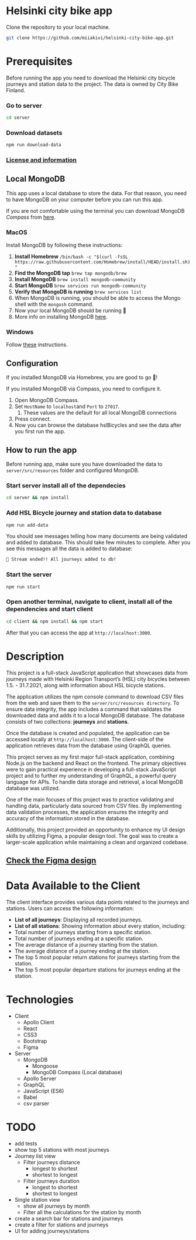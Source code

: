 # Helsinki city bike app

Clone the repository to your local machine.

```bash
git clone https://github.com/miiakivi/helsinki-city-bike-app.git
```

# Prerequisites
Before running the app you need to download the Helsinki city bicycle journeys and station data to the project. The data is owned by City Bike Finland.

### Go to server

```bash
cd server
```

### Download datasets 

```bash
npm run download-data
```

### [License and information](https://www.avoindata.fi/data/en/dataset/hsl-n-kaupunkipyoraasemat/resource/a23eef3a-cc40-4608-8aa2-c730d17e8902)

## Local MongoDB
This app uses a local database to store the data. For that reason, you need to have MongoDB on your computer before 
you can run this app.  

If you are not comfortable using the terminal you can download MongoDB _Compass_ from [here](https://www.mongodb.com/download-center/compass).

### MacOS
Install MongoDB by following these instructions:

1. **Install Homebrew** `/bin/bash -c "$(curl -fsSL https://raw.githubusercontent.com/Homebrew/install/HEAD/install.sh)"`
2. **Find the MongoDB tap** `brew tap mongodb/brew`
3. **Install MongoDB** `brew install mongodb-community`
4. **Start MongoDB** `brew services run mongodb-community`
5. **Verify that MongoDB is running** `brew services list`
6. When MongoDB is running, you should be able to access the Mongo shell with the `mongosh` command.
7. Now your local MongoDB should be running 🎉
8. More info on installing MongoDB [here](https://zellwk.com/blog/install-mongodb/).

### Windows
Follow [these](https://treehouse.github.io/installation-guides/windows/mongo-windows.html) instructions.

## Configuration

If you installed MongoDB via Homebrew, you are good to go 🎉!

If you installed MongoDB via Compass, you need to configure it.
1. Open MongoDB Compass.
2. Set `HostName` to `localhost`and `Port` to `27017`.
   1. These values are the default for all local MongoDB connections
3. Press connect.
4. Now you can browse the database hslBicycles and see the data after you first run the app.

## How to run the app

Before running app, make sure you have downloaded the data to `server/src/resources` folder and configured MongoDB.


### Start server install all of the dependecies

```bash
cd server && npm install
```

### Add HSL Bicycle journey and station data to database

```bash
npm run add-data
```
You should see messages telling how many documents are being validated and added to database. 
This should take few minutes to complete. 
After you see this messages all the data is added to database:

```bash
🎊 Stream ended!! All journeys added to db!
```

### Start the server
```bash
npm run start
```

### Open another terminal, navigate to client, install all of the dependencies and start client

```bash
cd client && npm install && npm start
```
After that you can access the app at `http://localhost:3000`.


# Description
This project is a full-stack JavaScript application that showcases data from journeys made with Helsinki Region Transport’s (HSL) city bicycles between 1.5. - 31.7.2021, along with information about HSL bicycle stations. 

The application utilizes the npm console command to download CSV files from the web and save them to the `server/src/resources directory`. To ensure data integrity, the app includes a command that validates the downloaded data and adds it to a local MongoDB database. The database consists of two collections: **journeys** and **stations**.

Once the database is created and populated, the application can be accessed locally at `http://localhost:3000`. The client-side of the application retrieves data from the database using GraphQL queries.

This project serves as my first major full-stack application, combining Node.js on the backend and React on the frontend. The primary objectives were to gain practical experience in developing a full-stack JavaScript project and to further my understanding of GraphQL, a powerful query language for APIs. To handle data storage and retrieval, a local MongoDB database was utilized.

One of the main focuses of this project was to practice validating and handling data, particularly data sourced from CSV files. By implementing data validation processes, the application ensures the integrity and accuracy of the information stored in the database.

Additionally, this project provided an opportunity to enhance my UI design skills by utilizing Figma, a popular design tool. The goal was to create a larger-scale application while maintaining a clean and organized codebase.

## [Check the Figma design](https://www.figma.com/file/SYowhuPeCasVdhQwBlak7c/hsl-bicycle-app?type=design&node-id=0%3A1&t=1liz1qXOwoUYa3GN-1)
# Data Available to the Client
The client interface provides various data points related to the journeys and stations. Users can access the following information:

- **List of all journeys**: Displaying all recorded journeys.
- **List of all stations**: Showing information about every station, including:
- Total number of journeys starting from a specific station.
- Total number of journeys ending at a specific station.
- The average distance of a journey starting from the station.
- The average distance of a journey ending at the station.
- The top 5 most popular return stations for journeys starting from the station.
- The top 5 most popular departure stations for journeys ending at the station.

# Technologies
- Client
  - Apollo Client
  - React
  - CSS3
  - Bootstrap
  - Figma
- Server
  - MongoDB
      - Mongoose
      - MongoDB Compass (Local database)
  - Apollo Server
  - GraphQL
  - JavaScript (ES6)
  - Babel
  - csv parser

# TODO
- add tests
- show top 5 stations with most journeys
- Journey list view
  - Filter journeys distance
    - longest to shortest
    - shortest to longest
  - Filter journeys duration
    - longest to shortest
    - shortest to longest
- Single station view
  - show all journeys by month
  - Filter all the calculations for the station by month
- create a search bar for stations and journeys
- create a filter for stations and journeys
- UI for adding journeys/stations
  
